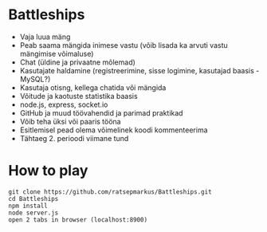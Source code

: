 # Battleships

* Vaja luua mäng
* Peab saama mängida inimese vastu (võib lisada ka arvuti vastu mängimise võimaluse)
* Chat (üldine ja privaatne mõlemad)
* Kasutajate haldamine (registreerimine, sisse logimine, kasutajad baasis - MySQL?)
* Kasutaja otisng, kellega chatida või mängida
* Võitude ja kaotuste statistika baasis
* node.js, express, socket.io
* GitHub ja muud töövahendid ja parimad praktikad
* Võib teha üksi või paaris tööna
* Esitlemisel pead olema võimelinek koodi kommenteerima
* Tähtaeg 2. perioodi viimane tund


# How to play

```
git clone https://github.com/ratsepmarkus/Battleships.git
cd Battleships
npm install
node server.js
open 2 tabs in browser (localhost:8900)
```
